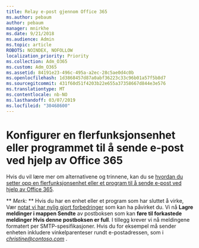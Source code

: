 ```yaml
---
title: Relay e-post gjennom Office 365
ms.author: pebaum
author: pebaum
manager: mnirkhe
ms.date: 9/21/2018
ms.audience: Admin
ms.topic: article
ROBOTS: NOINDEX, NOFOLLOW
localization_priority: Priority
ms.collection: Adm_O365
ms.custom: Adm_O365
ms.assetid: 84191e23-496c-495a-a2ec-28c5ae0d4c0b
ms.openlocfilehash: 1d3868457d87a0abf36223c33c96b01a57f5b8d7
ms.sourcegitcommit: 431f60d51f4203b22e655a37358667d844e3e576
ms.translationtype: MT
ms.contentlocale: nb-NO
ms.lasthandoff: 03/07/2019
ms.locfileid: "30468600"
---
```

# <a name="set-up-a-multifunction-device-or-application-to-send-email-using-office-365"></a>Konfigurer en flerfunksjonsenhet eller programmet til å sende e-post ved hjelp av Office 365

Hvis du vil lære mer om alternativene og trinnene, kan du se [hvordan du setter opp en flerfunksjonsenhet eller et program til å sende e-post ved hjelp av Office 365](https://support.office.com/article/69f58e99-c550-4274-ad18-c805d654b4c4).
  
 ** *Merk:* ** Hvis du har en enhet eller et program som har sluttet å virke, Vær [notat vi har nylig gjort forbedringer](https://support.microsoft.com/help/4458479/) som kan ha påvirket du. Vi nå **Lagre meldinger i mappen Sendte** av postboksen som kan **føre til forkastede meldinger Hvis denne postboksen er full**. I tillegg krever vi nå meldingene formatert per SMTP-spesifikasjoner. Hvis du for eksempel må sender enheten inkludere vinkelparenteser rundt e-postadressen, som i *christine@contoso.com* . 
  

